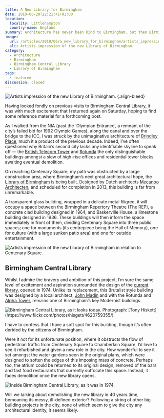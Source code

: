 ```yaml
---
title: A New Library for Birmingham
date: 2010-06-29T22:21:41+01:00
location:
  locality: Littlehampton
  country-name: England
summary: Architecture has never been kind to Birmingham, but then Birmingham has never been kind to its architecture.
image:
  url: /articles/2010/06/a_new_library_for_birmingham/artists_impression_1.jpg
  alt: Artists impression of the new Library of Birmingham.
category:
  - Architecture
  - Birmingham
  - Birmingham Central Library
  - Library of Birmingham
tags:
  - featured
discussion: closed
---
```

![](artists_impression_1.jpg 'Artists impression of the new Library of Birmingham.')
{.align-bleed}

Having looked fondly on previous visits to Birmingham Central Library, it was with much excitement that I returned again on Saturday, hoping to find some reference material for a forthcoming post.

As I walked from the NIA (past the ‘Olympian Entrance’, a remnant of the city’s failed bid for 1992 Olympic Games), along the canal and over the bridge to the ICC, I was struck by the unimaginative architecture of [Brindley Place][1], much it a product of the previous decade. Indeed, I’ve often questioned why Britain’s second city lacks any identifiable skyline to speak off — the [British Telecom Tower][2] and [Rotunda][3] the only distinguishable buildings amongst a slew of high-rise offices and residential tower blocks awaiting eventual demolition.

On reaching Centenary Square, my path was obstructed by a large construction area, where Birmingham’s next great architectural hope, the [Library of Birmingham][4] is being built. Designed by Dutch architects [Mecanoo Architecten][5], and scheduled for completion in 2013, this building is far from unremarkable.

A transparent glass building, wrapped in a delicate metal filigree, it will occupy a space between the Birmingham Repertory Theatre (The REP), a concrete clad building designed in 1964, and Baskerville House, a limestone building designed in 1936. These buildings will then inform the space immediately in front of them, dividing Centenary Square into three public spaces; one for monuments (its centrepiece being the Hall of Memory), one for culture (with a large sunken patio area) and one for outside entertainment.

![](artists_impression_2.jpg 'Artists impression of the new Library of Birmingham in relation to Centenary Square.')

## Birmingham Central Library

Whilst I admire the bravery and ambition of this project, I’m sure the same level of excitement and aspiration surrounded the design of the [current library][6], opened in 1974. Unlike its replacement, this Brutalist style building was designed by a local architect, [John Madin][7] and with the Rotunda and [Alpha Tower][8], remains one of Birmingham’s key Modernist buildings.

![](2010.jpg 'Birmingham Central Library, as it looks today. Photograph: [Tony Hiskett](https://www.flickr.com/photos/hisgett/4620759355/)')

I have to confess that I have a soft spot for this building, though it’s often derided by the citizens of Birmingham.

Were it not for its unfortunate position, where it obstructs the flow of pedestrian traffic from Centenary Square to Chamberlain Square, I’d love to see it refurbished and given a new role in the city. How wonderful to see it set amongst the water gardens seen in the original plans, which were designed to soften the edges of this imposing mass of concrete. Perhaps too, the atrium could be returned to its original design, removed of the bars and fast food restaurants that currently suffocate this space. Instead, it faces demolition once the new library opens.

![](1974.jpg 'Inside Birmingham Central Library, as it was in 1974.')

Will we talking about demolishing the new library in 40 years time, bemoaning its messy, ill-defined exterior? Following a string of other big building projects in the city, none of which seem to give the city any architectural identity, it seems likely.

[1]: https://en.wikipedia.org/wiki/Brindley_Place
[2]: https://en.wikipedia.org/wiki/British_Telecom_Tower_(Birmingham)
[3]: https://en.wikipedia.org/wiki/Rotunda_(Birmingham)
[4]: http://libraryofbirmingham.com/
[5]: http://www.mecanoo.nl/
[6]: https://en.wikipedia.org/wiki/Birmingham_Central_Library
[7]: https://en.wikipedia.org/wiki/John_Madin
[8]: https://en.wikipedia.org/wiki/Alpha_Tower
